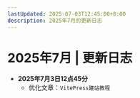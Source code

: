 ```yaml
---
lastUpdated: 2025-07-03T12:45:00+8:00
description: 2025年7月的更新日志
---
```


# 2025年7月 | 更新日志

- **2025年7月3日12点45分**
  - 优化文章：`VitePress建站教程`
